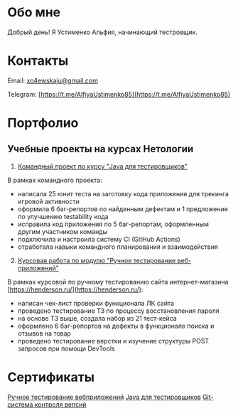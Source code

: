 # Обо мне
Добрый день!
Я Устименко Альфия, начинающий тестровщик.

# Контакты
Email: [xo4ewskaju@gmail.com](xo4ewskaju@gmail.com)


Telegram: [https://t.me/AlfiyaUstimenko85](https://t.me/AlfiyaUstimenko85)


# Портфолио

 ## Учебные проекты на курсах Нетологии

1. [Командный проект по курсу "Java для тестировщиков"](https://github.com/alfiya35/GameStore)

В рамках командного проекта:

*  написалa 25 юнит теста на заготовку кода приложения для трекинга игровой активности
*  оформилa 6 баг-репортов по найденным дефектам и 1 предложение по улучшению testability кода
*  исправилa код приложения по 5 баг-репортам, оформленным другим участником команды
*  подключилa и настроилa систему CI (GitHub Actions)
*  отработалa навыки командного планирования и взаимодействия

2. [Курсовая работа по модулю "Ручное тестирование веб-приложений"](https://docs.google.com/spreadsheets/d/1Bt_J9sCHTTOd6kT84XNg5AHjEfZDlVVLOPrNzRZRJ_8/edit#gid=0)

В рамках курсовой по ручному тестированию сайта интернет-магазина [https://henderson.ru/](https://henderson.ru/):

* написан чек-лист проверки функционала ЛК сайта
* проведено тестирование ТЗ по процессу восстановления пароля
* на основе ТЗ выше, создалa набор из 21 тест-кейсa
* оформлено 6 баг-репортов на дефекты в функционале поиска и отзывов на товар
* проведено тестирование верстки и изучение структуры POST запросов при помощи DevTools



# Сертификаты

[Ручное тестирование вебприложений](https://github.com/alfiya35/alfiya35/blob/main/certificate3.pdf)
[Java для тестировщиков](https://github.com/alfiya35/alfiya35/blob/main/certificate.java)
[Git-система контроля вепсий](https://github.com/alfiya35/alfiya35/blob/main/certificate2.pdf)

